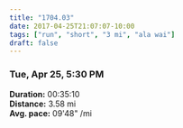 ```yaml
---
title: "1704.03"
date: 2017-04-25T21:07:07-10:00
tags: ["run", "short", "3 mi", "ala wai"]
draft: false
---
```


### Tue, Apr 25, 5:30 PM

**Duration:** 00:35:10  
**Distance:** 3.58 mi  
**Avg. pace:** 09'48" /mi